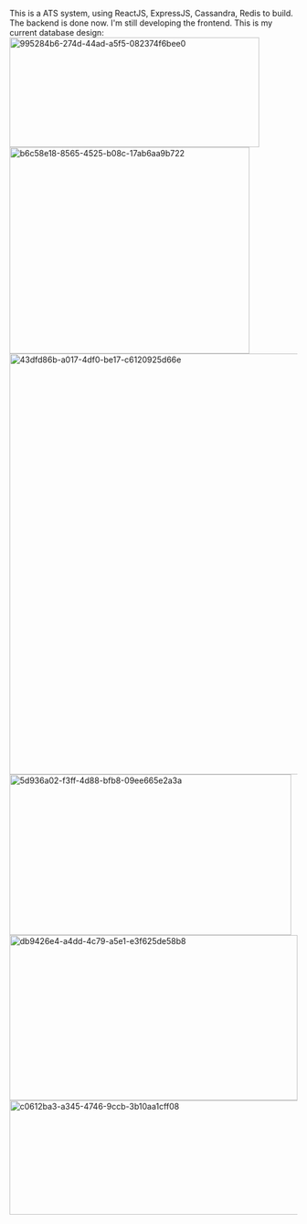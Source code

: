 This is a ATS system, using ReactJS, ExpressJS, Cassandra, Redis to build.
The backend is done now. I'm still developing the frontend.
This is my current database design:
<img width="437" height="192" alt="995284b6-274d-44ad-a5f5-082374f6bee0" src="https://github.com/user-attachments/assets/7861fb25-bcc3-4c61-9e2a-4155819a1299" />
<img width="420" height="361" alt="b6c58e18-8565-4525-b08c-17ab6aa9b722" src="https://github.com/user-attachments/assets/3805b5af-4c11-4582-b2e1-4b169bb3ecec" />
<img width="600" height="736" alt="43dfd86b-a017-4df0-be17-c6120925d66e" src="https://github.com/user-attachments/assets/235c9b5b-b2f2-4adf-aae2-72e3f0e97378" />
<img width="493" height="281" alt="5d936a02-f3ff-4d88-bfb8-09ee665e2a3a" src="https://github.com/user-attachments/assets/213ca7da-14be-49a5-9d3f-e9f736399a8d" />
<img width="504" height="289" alt="db9426e4-a4dd-4c79-a5e1-e3f625de58b8" src="https://github.com/user-attachments/assets/9cfdeb03-31fc-46ca-9819-39b327a0a22b" />
<img width="541" height="200" alt="c0612ba3-a345-4746-9ccb-3b10aa1cff08" src="https://github.com/user-attachments/assets/f2e9c187-a078-4e69-9815-77c5712e6a71" />

